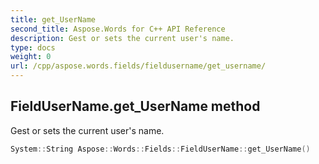 ```yaml
---
title: get_UserName
second_title: Aspose.Words for C++ API Reference
description: Gest or sets the current user's name. 
type: docs
weight: 0
url: /cpp/aspose.words.fields/fieldusername/get_username/
---
```

## FieldUserName.get_UserName method


Gest or sets the current user's name.

```cpp
System::String Aspose::Words::Fields::FieldUserName::get_UserName()
```

